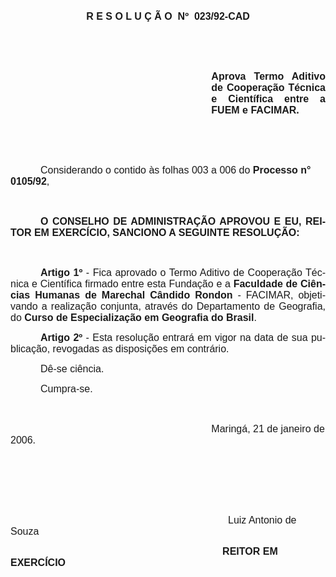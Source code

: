 <body lang=PT-BR style='tab-interval:36.0pt'>

<div class=Section1>

<p class=MsoNormal align=center style='text-align:center'><b style='mso-bidi-font-weight:
normal'><span style='font-size:12.0pt;font-family:Arial'>R E S O L U Ç Ã O<span
style='mso-spacerun:yes'>  </span>Nº<span style='mso-spacerun:yes'>  </span>023/92-CAD<o:p></o:p></span></b></p>

<p class=MsoNormal><span style='font-size:12.0pt;font-family:Arial'><o:p>&nbsp;</o:p></span></p>

<p class=MsoNormal><span style='font-size:12.0pt;font-family:Arial'><o:p>&nbsp;</o:p></span></p>

<p class=MsoNormal style='margin-left:241.0pt;text-align:justify'><b
style='mso-bidi-font-weight:normal'><span style='font-size:12.0pt;font-family:
Arial'>Aprova Termo Aditivo de Cooperação Técnica e Científica entre a FUEM e
FACIMAR.<o:p></o:p></span></b></p>

<p class=MsoNormal><span style='font-size:12.0pt;font-family:Arial'><o:p>&nbsp;</o:p></span></p>

<p class=MsoNormal><span style='font-size:12.0pt;font-family:Arial'><o:p>&nbsp;</o:p></span></p>

<p class=MsoNormal style='text-indent:36.0pt'><span style='font-size:12.0pt;
font-family:Arial'>Considerando o contido às folhas <st1:metricconverter
ProductID="003 a" w:st="on">003 a</st1:metricconverter> 006 do <b
style='mso-bidi-font-weight:normal'>Processo n° 0105/92</b>,<o:p></o:p></span></p>

<p class=MsoNormal><span style='font-size:12.0pt;font-family:Arial'><o:p>&nbsp;</o:p></span></p>

<p class=MsoNormal style='text-align:justify;text-indent:36.0pt'><b
style='mso-bidi-font-weight:normal'><span style='font-size:12.0pt;font-family:
Arial'>O CONSELHO DE ADMINISTRAÇÃO APROVOU E EU, REITOR EM EXERCÍCIO, SANCIONO
A SEGUINTE RESOLUÇÃO:<o:p></o:p></span></b></p>

<p class=MsoNormal><span style='font-size:12.0pt;font-family:Arial'><o:p>&nbsp;</o:p></span></p>

<p class=MsoNormal style='text-align:justify;text-indent:36.0pt'><b
style='mso-bidi-font-weight:normal'><span style='font-size:12.0pt;font-family:
Arial'>Artigo 1º</span></b><span style='font-size:12.0pt;font-family:Arial'> -
Fica aprovado o Termo Aditivo de Cooperação Técnica e Científica firmado entre
esta Fundação e a <b style='mso-bidi-font-weight:normal'>Faculdade de Ciências
Humanas de Marechal Cândido Rondon</b> - FACIMAR, objetivando a realização
conjunta, através do Departamento de Geografia, do <b style='mso-bidi-font-weight:
normal'>Curso de Especialização em Geografia do Brasil</b>.<o:p></o:p></span></p>

<p class=MsoNormal style='text-align:justify;text-indent:36.0pt'><b
style='mso-bidi-font-weight:normal'><span style='font-size:12.0pt;font-family:
Arial'>Artigo 2º</span></b><span style='font-size:12.0pt;font-family:Arial'> -
Esta resolução entrará em vigor na data de sua publicação, revogadas as disposições
em contrário.<o:p></o:p></span></p>

<p class=MsoNormal style='text-align:justify;text-indent:36.0pt'><span
style='font-size:12.0pt;font-family:Arial'>Dê-se ciência.<o:p></o:p></span></p>

<p class=MsoNormal style='text-indent:36.0pt'><span style='font-size:12.0pt;
font-family:Arial'>Cumpra-se.<o:p></o:p></span></p>

<p class=MsoNormal style='text-indent:36.0pt'><span style='font-size:12.0pt;
font-family:Arial'><o:p>&nbsp;</o:p></span></p>

<p class=MsoNormal style='text-indent:241.0pt'><span style='font-size:12.0pt;
font-family:Arial'>Maringá, 21 de janeiro de 2006.<o:p></o:p></span></p>

<p class=MsoNormal style='text-indent:241.0pt'><span style='font-size:12.0pt;
font-family:Arial'><o:p>&nbsp;</o:p></span></p>

<p class=MsoNormal style='text-indent:241.0pt'><span style='font-size:12.0pt;
font-family:Arial'><o:p>&nbsp;</o:p></span></p>

<p class=MsoNormal style='text-indent:241.0pt'><span style='font-size:12.0pt;
font-family:Arial'><o:p>&nbsp;</o:p></span></p>

<p class=MsoNormal style='text-indent:241.0pt'><span style='font-size:12.0pt;
font-family:Arial'><span style='mso-spacerun:yes'>      </span>Luiz Antonio de
Souza<o:p></o:p></span></p>

<p class=MsoNormal style='text-indent:241.0pt'><span style='font-size:12.0pt;
font-family:Arial'><span style='mso-spacerun:yes'>    </span><b
style='mso-bidi-font-weight:normal'>REITOR EM EXERCÍCIO<o:p></o:p></b></span></p>

</div>

</body>
